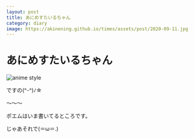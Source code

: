 ```yaml
---
layout: post
title: あにめすたいるちゃん
category: diary
image: https://akinening.github.io/times/assets/post/2020-09-11.jpg
---
```


# あにめすたいるちゃん

<img src="https://akinening.github.io/times/assets/post/2020-09-11.jpg" alt="anime style">

ですの(^-^)ﾉ☆

〜〜〜

ポエムはいま書いてるところです。

じゃあそれで(＝ω＝.)